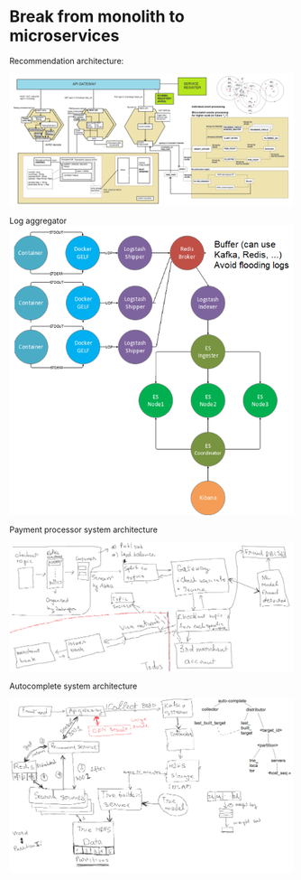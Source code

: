 # Break from monolith to microservices 

Recommendation architecture:

![alt text](https://raw.githubusercontent.com/datnguyenzzz/E_commerce_django/real-time-compute/assets/recommender-service.png)

Log aggregator 
![alt text](https://raw.githubusercontent.com/datnguyenzzz/E_commerce_django/real-time-compute/assets/ELK_multiple_DCs.png)

Payment processor system architecture 

![alt text](https://raw.githubusercontent.com/datnguyenzzz/E_commerce_django/master/assets/payment_service_provider_architecture.png)

Autocomplete system architecture 

![alt text](https://raw.githubusercontent.com/datnguyenzzz/E_commerce_django/auto_complete/assets/auto_complete.png)
